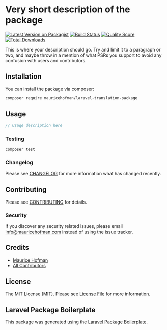# Very short description of the package

[![Latest Version on Packagist](https://img.shields.io/packagist/v/mauricehofman/laravel-translation-package.svg?style=flat-square)](https://packagist.org/packages/mauricehofman/laravel-translation-package)
[![Build Status](https://img.shields.io/travis/mauricehofman/laravel-translation-package/master.svg?style=flat-square)](https://travis-ci.org/mauricehofman/laravel-translation-package)
[![Quality Score](https://img.shields.io/scrutinizer/g/mauricehofman/laravel-translation-package.svg?style=flat-square)](https://scrutinizer-ci.com/g/mauricehofman/laravel-translation-package)
[![Total Downloads](https://img.shields.io/packagist/dt/mauricehofman/laravel-translation-package.svg?style=flat-square)](https://packagist.org/packages/mauricehofman/laravel-translation-package)

This is where your description should go. Try and limit it to a paragraph or two, and maybe throw in a mention of what PSRs you support to avoid any confusion with users and contributors.

## Installation

You can install the package via composer:

```bash
composer require mauricehofman/laravel-translation-package
```

## Usage

``` php
// Usage description here
```

### Testing

``` bash
composer test
```

### Changelog

Please see [CHANGELOG](CHANGELOG.md) for more information what has changed recently.

## Contributing

Please see [CONTRIBUTING](CONTRIBUTING.md) for details.

### Security

If you discover any security related issues, please email info@mauricehofman.com instead of using the issue tracker.

## Credits

- [Maurice Hofman](https://github.com/mauricehofman)
- [All Contributors](../../contributors)

## License

The MIT License (MIT). Please see [License File](LICENSE.md) for more information.

## Laravel Package Boilerplate

This package was generated using the [Laravel Package Boilerplate](https://laravelpackageboilerplate.com).